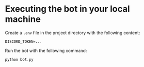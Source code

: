 # Executing the bot in your local machine
Create a `.env` file in the project directory with the following content:
```
DISCORD_TOKEN=...
```

Run the bot with the following command:
```
python bot.py
```
